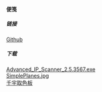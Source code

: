 #### 便笺

##### 链接

[Github](https://github.com/asdwfwqd "Github")<br>

##### 下载

[Advanced_IP_Scanner_2.5.3567.exe](./file/Advanced_IP_Scanner_2.5.3567.exe)<br>
[SimplePlanes.jpg](./file/SimplePlanes.jpg)<br>
[千宇取色板](./file/qyqsb.exe)<br>
